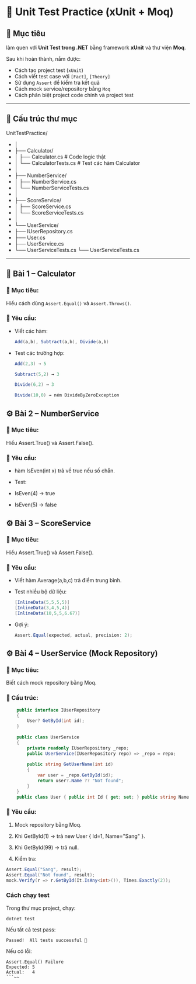 # 🧪 Unit Test Practice (xUnit + Moq)

## 🎯 Mục tiêu
làm quen với **Unit Test trong .NET** bằng framework **xUnit** và thư viện **Moq**.

Sau khi hoàn thành, nắm được:
- Cách tạo project test (`xUnit`)
- Cách viết test case với `[Fact]`, `[Theory]`
- Sử dụng `Assert` để kiểm tra kết quả
- Cách mock service/repository bằng `Moq`
- Cách phân biệt project code chính và project test

---

## 🧩 Cấu trúc thư mục
UnitTestPractice/
* │
* ├── Calculator/
* │ ├── Calculator.cs # Code logic thật
* │ └── CalculatorTests.cs # Test các hàm Calculator
* │
* ├── NumberService/
* │ ├── NumberService.cs
* │ └── NumberServiceTests.cs
* │
* ├── ScoreService/
* │ ├── ScoreService.cs
* │ └── ScoreServiceTests.cs
* │
* └── UserService/
* ├── IUserRepository.cs
* ├── User.cs
* ├── UserService.cs
* └── UserServiceTests.cs └── UserServiceTests.cs

---

## 🧮 **Bài 1 – Calculator**

### 🎯 Mục tiêu:
Hiểu cách dùng `Assert.Equal()` và `Assert.Throws()`.

### 📘 Yêu cầu:
- Viết các hàm:
  ```csharp
  Add(a,b), Subtract(a,b), Divide(a,b)
- Test các trường hợp:
    ```csharp
    Add(2,3) → 5
    
    Subtract(5,2) → 3
    
    Divide(6,2) → 3
    
    Divide(10,0) → ném DivideByZeroException
    ```
## ⚙️ **Bài 2 – NumberService**

### 🎯 Mục tiêu:
Hiểu Assert.True() và Assert.False().
### 📘 Yêu cầu:
- hàm IsEven(int x) trả về true nếu số chẵn.

- Test:

- IsEven(4) → true

- IsEven(5) → false
## ⚙️ **Bài 3 – ScoreService**

### 🎯 Mục tiêu:
Hiểu Assert.True() và Assert.False().
### 📘 Yêu cầu:
- Viết hàm Average(a,b,c) trả điểm trung bình.

- Test nhiều bộ dữ liệu:
    ```csharp
    [InlineData(5,5,5,5)]
    [InlineData(3,4,5,4)]
    [InlineData(10,5,5,6.67)]
    ```
- Gợi ý:
  ```csharp
  Assert.Equal(expected, actual, precision: 2);
    ```
## ⚙️ **Bài 4 – UserService (Mock Repository)**
### 🎯 Mục tiêu:
Biết cách mock repository bằng Moq.
### 🧱 Cấu trúc:
```csharp
    public interface IUserRepository
    {
        User? GetById(int id);
    }
    
    public class UserService
    {
        private readonly IUserRepository _repo;
        public UserService(IUserRepository repo) => _repo = repo;
    
        public string GetUserName(int id)
        {
            var user = _repo.GetById(id);
            return user?.Name ?? "Not found";
        }
    }
    public class User { public int Id { get; set; } public string Name { get; set; } = ""; }
````        

### 📘 Yêu cầu:
1. Mock repository bằng Moq.

2. Khi GetById(1) → trả new User { Id=1, Name="Sang" }.

3. Khi GetById(99) → trả null.

4. Kiểm tra:
```csharp
Assert.Equal("Sang", result);
Assert.Equal("Not found", result);
mock.Verify(r => r.GetById(It.IsAny<int>()), Times.Exactly(2));

```
### Cách chạy test
Trong thư mục project, chạy:
```
dotnet test
```
Nếu tất cả test pass:
```
Passed!  All tests successful 🎉
```
Nếu có lỗi:
```
Assert.Equal() Failure
Expected: 5
Actual:   4
```~~

